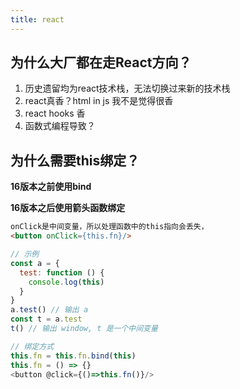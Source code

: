 ```yaml
---
title: react
---
```


## 为什么大厂都在走React方向？

1. 历史遗留均为react技术栈，无法切换过来新的技术栈
2. react真香？html in js 我不是觉得很香
3. react hooks 香
4. 函数式编程导致？



## 为什么需要this绑定？

**16版本之前使用bind**

**16版本之后使用箭头函数绑定**

```html
onClick是中间变量，所以处理函数中的this指向会丢失，
<button onClick={this.fn}/>
```

```js
// 示例
const a = {
  test: function () {
    console.log(this)
  }
}
a.test() // 输出 a
const t = a.test
t() // 输出 window, t 是一个中间变量
```



```js
// 绑定方式
this.fn = this.fn.bind(this)
this.fn = () => {}
<button @click={()=>this.fn()}/>

```



